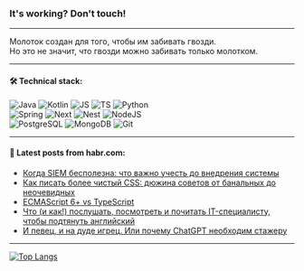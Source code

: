 ### It's working? Don't touch!

---
Молоток создан для того, чтобы им забивать гвозди. <br>
Но это не значит, что гвозди можно забивать только молотком.

---

#### 🛠️ Technical stack:

![Java](https://img.shields.io/badge/Java-informational?logo=Oracle&style=flat&logoColor=white&color=FF4500)
![Kotlin](https://img.shields.io/badge/Kotlin-informational?logo=Kotlin&style=flat&logoColor=white&color=774D97)
![JS](https://img.shields.io/badge/JS-informational?logo=javaScript&style=flat&logoColor=black&color=F7Df1E)
![TS](https://img.shields.io/badge/TypeScript-informational?logo=typeScript&style=flat&logoColor=black&color=017acc)
![Python](https://img.shields.io/badge/Python-informational?logo=Python&style=flat&logoColor=black&color=ffdd54) <br>
![Spring](https://img.shields.io/badge/SpringBoot-informational?logo=SpringBoot&style=flat&logoColor=white&color=6DB33F) 
![Next](https://img.shields.io/badge/Next.js-informational?logo=Next.js&style=flat&logoColor=white&color=3671a1)
![Nest](https://img.shields.io/badge/NestJS-informational?logo=NestJS&style=flat&logoColor=white&color=E0234E)
![NodeJS](https://img.shields.io/badge/NodeJS-informational?logo=node.js&style=flat&logoColor=white&color=70A760) <br>
![PostgreSQL](https://img.shields.io/badge/PostgreSQL-informational?logo=PostgreSQL&style=flat&logoColor=white&color=DAA520)
![MongoDB](https://img.shields.io/badge/MongoDB-informational?logo=MongoDB&style=flat&logoColor=white&color=870000)
![Git](https://img.shields.io/badge/Git-informational?logo=git&style=flat&logoColor=white&color=f74e28)

___

#### 💬 Latest posts from habr.com:

<!-- BLOG-POST-LIST:START -->
- [Когда SIEM бесполезна: что важно учесть до внедрения системы](https://habr.com/ru/articles/788512/?utm_source=habrahabr&utm_medium=rss&utm_campaign=788512)
- [Как писать более чистый CSS: дюжина советов от банальных до неочевидных](https://habr.com/ru/companies/maxilect/articles/788508/?utm_source=habrahabr&utm_medium=rss&utm_campaign=788508)
- [ECMAScript 6+ vs TypeScript](https://habr.com/ru/articles/788254/?utm_source=habrahabr&utm_medium=rss&utm_campaign=788254)
- [Что &lpar;и как!&rpar; послушать, посмотреть и почитать IT-специалисту, чтобы подтянуть английский](https://habr.com/ru/companies/yandex_praktikum/articles/787246/?utm_source=habrahabr&utm_medium=rss&utm_campaign=787246)
- [И певец, и на дуде игрец. Или почему ChatGPT необходим стажеру](https://habr.com/ru/companies/pyrobyte/articles/788486/?utm_source=habrahabr&utm_medium=rss&utm_campaign=788486)
<!-- BLOG-POST-LIST:END -->

---
[![Top Langs](https://github-readme-stats-git-master-advtsetting-gmailcom.vercel.app/api/top-langs/?username=zloylis&langs_count=10&hide_title=false&title_color=e6edf3&size_weight=0.5&count_weight=0.5&layout=compact&hide_border=true&theme=dracula)](https://github.com/zloylis)

<!-- ![GitHub stats](https://github-readme-stats-git-master-advtsetting-gmailcom.vercel.app/api?username=zloylis&show_icons=true&hide_border=true&theme=dracula&hide_title=true&include_all_commits=true&count_private=true&hide=contribs&hide_rank=true) -->
